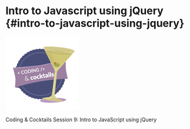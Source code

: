 # Intro to Javascript using jQuery {#intro-to-javascript-using-jquery}

![codingcocktailsbadge-200.png](images/image00.png)
<p>Coding &amp; Cocktails Session 9: Intro to JavaScript using jQuery